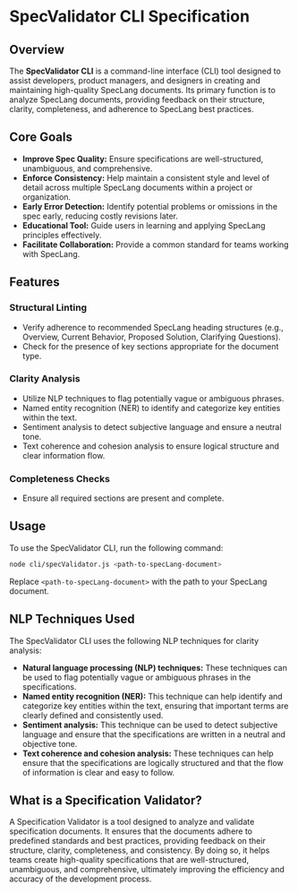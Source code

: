 # SpecValidator CLI Specification

## Overview

The **SpecValidator CLI** is a command-line interface (CLI) tool designed to assist developers, product managers, and designers in creating and maintaining high-quality SpecLang documents. Its primary function is to analyze SpecLang documents, providing feedback on their structure, clarity, completeness, and adherence to SpecLang best practices.

## Core Goals

* **Improve Spec Quality:** Ensure specifications are well-structured, unambiguous, and comprehensive.
* **Enforce Consistency:** Help maintain a consistent style and level of detail across multiple SpecLang documents within a project or organization.
* **Early Error Detection:** Identify potential problems or omissions in the spec early, reducing costly revisions later.
* **Educational Tool:** Guide users in learning and applying SpecLang principles effectively.
* **Facilitate Collaboration:** Provide a common standard for teams working with SpecLang.

## Features

### Structural Linting

* Verify adherence to recommended SpecLang heading structures (e.g., Overview, Current Behavior, Proposed Solution, Clarifying Questions).
* Check for the presence of key sections appropriate for the document type.

### Clarity Analysis

* Utilize NLP techniques to flag potentially vague or ambiguous phrases.
* Named entity recognition (NER) to identify and categorize key entities within the text.
* Sentiment analysis to detect subjective language and ensure a neutral tone.
* Text coherence and cohesion analysis to ensure logical structure and clear information flow.

### Completeness Checks

* Ensure all required sections are present and complete.

## Usage

To use the SpecValidator CLI, run the following command:

```bash
node cli/specValidator.js <path-to-specLang-document>
```

Replace `<path-to-specLang-document>` with the path to your SpecLang document.

## NLP Techniques Used

The SpecValidator CLI uses the following NLP techniques for clarity analysis:

* **Natural language processing (NLP) techniques:** These techniques can be used to flag potentially vague or ambiguous phrases in the specifications.
* **Named entity recognition (NER):** This technique can help identify and categorize key entities within the text, ensuring that important terms are clearly defined and consistently used.
* **Sentiment analysis:** This technique can be used to detect subjective language and ensure that the specifications are written in a neutral and objective tone.
* **Text coherence and cohesion analysis:** These techniques can help ensure that the specifications are logically structured and that the flow of information is clear and easy to follow.

## What is a Specification Validator?

A Specification Validator is a tool designed to analyze and validate specification documents. It ensures that the documents adhere to predefined standards and best practices, providing feedback on their structure, clarity, completeness, and consistency. By doing so, it helps teams create high-quality specifications that are well-structured, unambiguous, and comprehensive, ultimately improving the efficiency and accuracy of the development process.